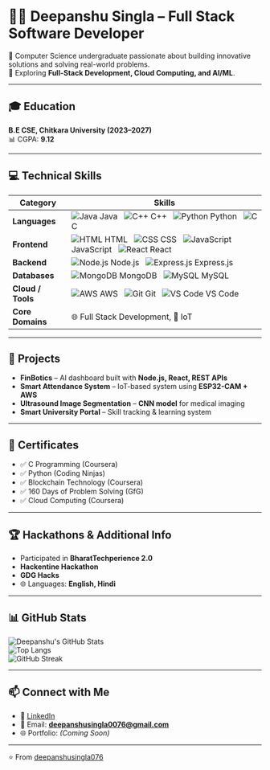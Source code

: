 # 👨‍💻 Deepanshu Singla – Full Stack Software Developer  

🌟 Computer Science undergraduate passionate about building innovative solutions and solving real-world problems.  
🚀 Exploring **Full-Stack Development, Cloud Computing, and AI/ML**.  

---

## 🎓 Education  
**B.E CSE, Chitkara University (2023–2027)**  
📊 CGPA: **9.12**  

---

## 💻 Technical Skills  

| **Category**      | **Skills** |
|-------------------|------------|
| **Languages**     | ![Java](https://img.icons8.com/color/30/java-coffee-cup-logo.png) Java &nbsp; ![C++](https://img.icons8.com/color/30/c-plus-plus-logo.png) C++ &nbsp; ![Python](https://img.icons8.com/color/30/python.png) Python &nbsp; ![C](https://img.icons8.com/color/30/c-programming.png) C |
| **Frontend**      | ![HTML](https://img.icons8.com/color/30/html-5.png) HTML &nbsp; ![CSS](https://img.icons8.com/color/30/css3.png) CSS &nbsp; ![JavaScript](https://img.icons8.com/color/30/javascript.png) JavaScript &nbsp; ![React](https://img.icons8.com/color/30/react-native.png) React |
| **Backend**       | ![Node.js](https://img.icons8.com/color/30/nodejs.png) Node.js &nbsp; ![Express.js](https://img.icons8.com/ios/30/express-js.png) Express.js |
| **Databases**     | ![MongoDB](https://img.icons8.com/color/30/mongodb.png) MongoDB &nbsp; ![MySQL](https://img.icons8.com/ios-filled/30/mysql-logo.png) MySQL |
| **Cloud / Tools** | ![AWS](https://img.icons8.com/color/30/amazon-web-services.png) AWS &nbsp; ![Git](https://img.icons8.com/color/30/git.png) Git &nbsp; ![VS Code](https://img.icons8.com/color/30/visual-studio-code-2019.png) VS Code |
| **Core Domains**  | 🌐 Full Stack Development, 📡 IoT |  

---

## 🚀 Projects  

- **FinBotics** – AI dashboard built with **Node.js, React, REST APIs**  
- **Smart Attendance System** – IoT-based system using **ESP32-CAM + AWS**  
- **Ultrasound Image Segmentation** – **CNN model** for medical imaging  
- **Smart University Portal** – Skill tracking & learning system  

---

## 🏅 Certificates  

- ✅ C Programming (Coursera)  
- ✅ Python (Coding Ninjas)  
- ✅ Blockchain Technology (Coursera)  
- ✅ 160 Days of Problem Solving (GfG)  
- ✅ Cloud Computing (Coursera)  

---

## 🏆 Hackathons & Additional Info  

- Participated in **BharatTechperience 2.0**  
- **Hackentine Hackathon**  
- **GDG Hacks**  
- 🌐 Languages: **English, Hindi**  

---

## 📊 GitHub Stats  

![Deepanshu's GitHub Stats](https://github-readme-stats.vercel.app/api?username=deepanshusingla076&show_icons=true&theme=tokyonight)  
![Top Langs](https://github-readme-stats.vercel.app/api/top-langs/?username=deepanshusingla076&layout=compact&theme=tokyonight)  
![GitHub Streak](https://streak-stats.demolab.com/?user=deepanshusingla076&theme=tokyonight)  

---

## 📫 Connect with Me  

- 💼 [LinkedIn](https://www.linkedin.com/in/deepanshu-singla-519057335)  
- 📧 Email: **deepanshusingla0076@gmail.com**  
- 🌐 Portfolio: *(Coming Soon)*  

---

⭐️ From [deepanshusingla076](https://github.com/deepanshusingla076)
